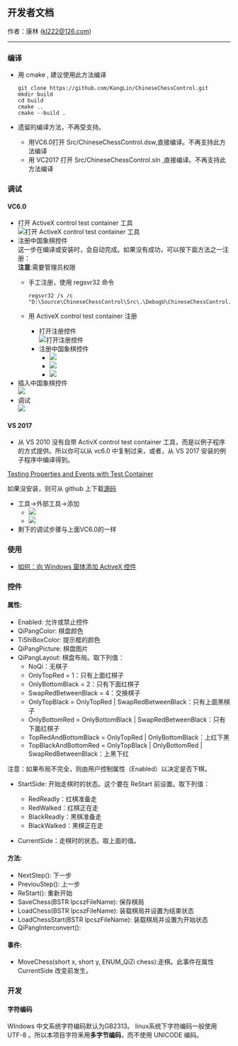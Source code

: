 ## 开发者文档
作者：康林 (kl222@126.com)

--------------------------

### 编译
- 用 cmake , 建议使用此方法编译

      git clone https://github.com/KangLin/ChineseChessControl.git
      mkdir build
      cd build
      cmake ..
      cmake --build .

- 遗留的编译方法，不再受支持。
  - 用VC6.0打开 Src/ChineseChessControl.dsw,直接编译。不再支持此方法编译
  - 用 VC2017 打开 Src/ChineseChessControl.sln ,直接编译。不再支持此方法编译

### 调试
#### VC6.0
- 打开 ActiveX control test container 工具  
![打开 ActiveX control test container 工具](Image/OpenActivexControlTestContainer.png)
- 注册中国象棋控件  
  这一步在编译或安装时，会自动完成。如果没有成功，可以按下面方法之一注册：  
  **注意**:需要管理员权限
  + 手工注册，使用 regsvr32 命令

        regsvr32 /s /c "D:\Source\ChineseChessControl\Src\.\DebugU\ChineseChessControl.ocx" 

  + 用 ActiveX control test container 注册
    - 打开注册控件  
![打开注册控件](Image/OpenRegisterControl.png)
    - 注册中国象棋控件  
      + ![](Image/RegisterControl.PNG)
      + ![](Image/RegisterChineseChessControl.PNG)
      + ![](Image/RegisteredChineseChessControl.PNG)
- 插入中国象棋控件  
![](Image/InsertChineseChessControl.PNG)
- 调试  
![](Image/Debug.PNG)

#### VS 2017

- 从 VS 2010 没有自带 ActivX control test container 工具，而是以例子程序的方式提供。所以你可以从 vc6.0 中复制过来，或者，从 VS 2017 安装的例子程序中编译得到。

[Testing Properties and Events with Test Container](https://docs.microsoft.com/en-us/cpp/mfc/testing-properties-and-events-with-test-container)

如果没安装，则可从 github 上下载[源码](https://github.com/microsoft/VCSamples/tree/master/VC2010Samples/MFC/ole/TstCon)

- 工具->外部工具->添加
  + ![](Image/OpenActivexControlTestContainerVC2013.png)
  + ![](Image/AddActivexControlTestContainer.PNG)
- 剩下的调试步骤与上面VC6.0的一样

### 使用
- [如何：向 Windows 窗体添加 ActiveX 控件](https://docs.microsoft.com/zh-cn/dotnet/framework/winforms/controls/how-to-add-activex-controls-to-windows-forms)

### 控件
#### 属性:
- Enabled: 允许或禁止控件
- QiPangColor: 棋盘颜色
- TiShiBoxColor: 提示框的颜色
- QiPangPicture: 棋盘图片
- QiPangLayout: 棋盘布局。取下列值：
  + NoQi：无棋子
  + OnlyTopRed = 1：只有上面红棋子
  + OnlyBottomBlack = 2：只有下面红棋子
  + SwapRedBetweenBlack = 4：交换棋子
  + OnlyTopBlack = OnlyTopRed | SwapRedBetweenBlack：只有上面黑棋子
  + OnlyBottomRed = OnlyBottomBlack | SwapRedBetweenBlack：只有下面红棋子
  + TopRedAndBottomBlack = OnlyTopRed |      OnlyBottomBlack：上红下黑
  + TopBlackAndBottomRed = OnlyTopBlack | OnlyBottomRed | SwapRedBetweenBlack：上黑下红

注意：如果布局不完全，则由用户控制属性（Enabled）以决定是否下棋。

- StartSide: 开始走棋时的状态。这个要在 ReStart 前设置。取下列值：
  + RedReadly：红棋准备走
  + RedWalked：红棋正在走
  + BlackReadly：黑棋准备走
  + BlackWalked：黑棋正在走

- CurrentSide：走棋时的状态。取上面的值。

#### 方法:
- NextStep(): 下一步
- PreviouStep(): 上一步
- ReStart(): 重新开始
- SaveChess(BSTR lpcszFileName): 保存棋局
- LoadChess(BSTR lpcszFileName): 装载棋局并设置为结束状态
- LoadChessStart(BSTR lpcszFileName): 装载棋局并设置为开始状态
- QiPangInterconvert():

#### 事件:
- MoveChess(short x, short y, ENUM_QiZi chess):走棋。此事件在属性 CurrentSide 改变前发生。

### 开发
#### 字符编码
WIndows 中文系统字符编码默认为GB2313。 linux系统下字符编码一般使用 UTF-8 。所以本项目字符釆用**多字节编码**，而不使用 UNICODE 编码。